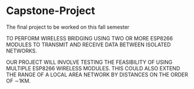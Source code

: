 # Capstone-Project
The final project to be worked on this fall semester

TO PERFORM WIRELESS BRIDGING USING TWO OR MORE ESP8266 MODULES TO TRANSMIT AND RECEIVE DATA BETWEEN ISOLATED NETWORKS.

OUR PROJECT WILL INVOLVE TESTING THE FEASIBILITY OF USING MULTIPLE ESP8266 WIRELESS MODULES. THIS COULD ALSO EXTEND THE RANGE OF A LOCAL AREA NETWORK BY DISTANCES ON THE ORDER OF ∼1KM.
